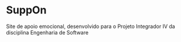 # SuppOn
Site de apoio emocional, desenvolvido para o Projeto Integrador IV da disciplina Engenharia de Software
